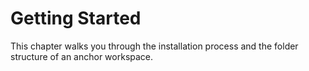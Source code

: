 # Getting Started
This chapter walks you through the installation process and the folder structure of an anchor workspace.